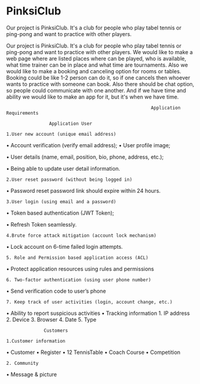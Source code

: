 # PinksiClub
Our project is PinksiClub. It's a club for people who play tabel tennis or ping-pong and want to practice with other players. 

Our project is PinksiClub. It's a club for people who play tabel tennis or ping-pong and want to practice with other players. 
We would like to make a web page where are listed places where can be played, who is available, what time trainer can be in place and what time are tournaments. 
Also we would like to make a booking and canceling option for rooms or tables. 
Booking could be like 1-2 person can do it, so if one cancels then whoever wants to practice with someone can book. 
Also there should be chat option, so people could communicate with one another. 
And if we have time and ability we would like to make an app for it, but it's when we have time.

                                                          Application Requirements

                    Application User

    1.User new account (unique email address)

  •	Account verification (verify email address);
  •	User profile image;

  •	User details (name, email, position, bio, phone, address, etc.);

  •	Being able to update user detail information.

    2.User reset password (without being logged in)

  •	Password reset password link should expire within 24 hours.

    3.User login (using email and a password)
    
  •	Token based authentication (JWT Token);

  •	Refresh Token seamlessly.

    4.Brute force attack mitigation (account lock mechanism)

  •	Lock account on 6-time failed login attempts.
  
    5. Role and Permission based application access (ACL)

  •	Protect application resources using rules and permissions

    6. Two-factor authentication (using user phone number)

  •	Send verification code to user’s phone 

    7. Keep track of user activities (login, account change, etc.)
  
  •	Ability to report suspicious activities
  •	Tracking information
    1.	IP address
    2.	Device
    3.	Browser
    4.	Date
    5.	Type

                  Customers 
    
    1.Customer information
  •	Customer
  •	Register 
  •	12 TennisTable
  •	Coach Course
  •	Competition 

    2. Community
  •	Message & picture

  
